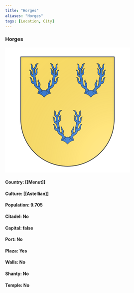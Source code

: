 ```yaml
---
title: "Horges"
aliases: "Horges"
tags: [Location, City]
---
```

### Horges
![](attachment/5b03fd013054a0275fd28cc2dbcad972.svg)

#### Country: [[Menut]]

#### Culture: [[Astellian]]

#### Population: 9.705

#### Citadel: No

#### Capital: false

#### Port: No

#### Plaza: Yes

#### Walls: No

#### Shanty: No

#### Temple: No

